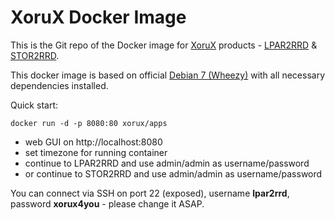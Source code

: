 # XoruX Docker Image
This is the Git repo of the Docker image for [XoruX](http://www.xorux.com) products - [LPAR2RRD](http://www.lpar2rrd.com) & [STOR2RRD](http://www.stor2rrd.com).

This docker image is based on official [Debian 7 (Wheezy)](https://hub.docker.com/_/debian) with all necessary dependencies installed.

Quick start:

    docker run -d -p 8080:80 xorux/apps

 - web GUI on http://localhost:8080
 - set timezone for running container
 - continue to LPAR2RRD and use admin/admin as username/password
 - or continue to STOR2RRD and use admin/admin as username/password

You can connect via SSH on port 22 (exposed), username **lpar2rrd**, password **xorux4you** - please change it ASAP.
